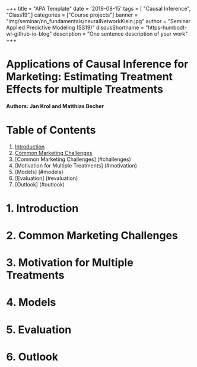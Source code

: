 +++
title = "APA Template"
date = '2019-08-15'
tags = [ "Causal Inference", "Class19",]
categories = ["Course projects"]
banner = "img/seminar/nn_fundamentals/neuralNetworkKlein.jpg"
author = "Seminar Applied Predictive Modeling (SS19)"
disqusShortname = "https-humbodt-wi-github-io-blog"
description = "One sentence description of your work"
+++


# Applications of Causal Inference for Marketing: Estimating Treatment Effects for multiple Treatments

#### Authors: Jan Krol and Matthias Becher

# Table of Contents

1. [Introduction](#introduction)
2. [Common Marketing Challenges](#challenges)
2. [Common Marketing Challenges] (#challenges)
3. [Motivation for Multiple Treatments] (#motivation)
4. [Models] (#models)
5. [Evaluation] (#evaluation)
6. [Outlook] (#outlook)

# 1. Introduction <a class="anchor" id="introduction"></a>
# 2. Common Marketing Challenges <a class="anchor" id="challenges"></a>
# 3. Motivation for Multiple Treatments <a class="anchor" id="motivation"></a>
# 4. Models <a class="anchor" id="models"></a>
# 5. Evaluation <a class="anchor" id="evaluation"></a>
# 6. Outlook <a class="anchor" id="outlook"></a>
